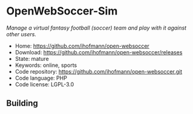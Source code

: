 # OpenWebSoccer-Sim

_Manage a virtual fantasy football (soccer) team and play with it against other users._

- Home: https://github.com/ihofmann/open-websoccer
- Download: https://github.com/ihofmann/open-websoccer/releases
- State: mature
- Keywords: online, sports
- Code repository: https://github.com/ihofmann/open-websoccer.git
- Code language: PHP
- Code license: LGPL-3.0

## Building

